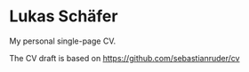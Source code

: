 # Lukas Schäfer
My personal single-page CV.

The CV draft is based on https://github.com/sebastianruder/cv
